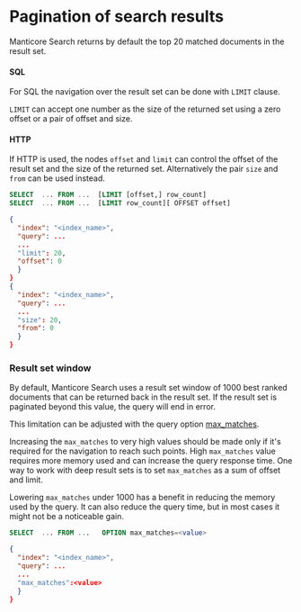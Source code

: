 # Pagination of search results

<!-- example general -->

Manticore Search returns by default the top 20 matched documents in the result set.

#### SQL
For SQL the navigation over the result set can be done with `LIMIT` clause.

`LIMIT` can accept one number as the size of the returned set using a zero offset or a pair of offset and size.

#### HTTP
If HTTP is used, the nodes `offset` and `limit` can control the offset of the result set and the size of the returned set. Alternatively the pair `size` and `from` can be used instead.

<!-- intro -->

<!-- request SQL -->

```sql
SELECT  ... FROM ...  [LIMIT [offset,] row_count]
SELECT  ... FROM ...  [LIMIT row_count][ OFFSET offset]
```


<!-- request HTTP -->

```json
{
  "index": "<index_name>",
  "query": ...
  ...  
  "limit": 20,
  "offset": 0
  }
}
{
  "index": "<index_name>",
  "query": ...
  ...  
  "size": 20,
  "from": 0
  }
}
```

<!-- end -->

<!-- example maxMatches -->
### Result set window

By default, Manticore Search uses a result set window of 1000 best ranked documents that can be returned back in the result set. If the result set is paginated beyond this value, the query will end in error.

This limitation can be adjusted with the query option [max_matches](../Searching/Options.md#max_matches).

Increasing the `max_matches` to very high values should be made only if it's required for the navigation to reach such points. High `max_matches` value requires more memory used and can increase the query response time. One way to work with deep result sets is to set `max_matches` as a sum of offset and limit.

Lowering `max_matches` under 1000 has a benefit in reducing the memory used by the query. It can also reduce the query time, but in most cases it might not be a noticeable gain.

<!-- intro -->


<!-- request SQL -->

```sql
SELECT  ... FROM ...   OPTION max_matches=<value>
```


<!-- request HTTP -->


```json
{
  "index": "<index_name>",
  "query": ...
  ...
  "max_matches":<value>
  }
}

```

<!-- end -->
